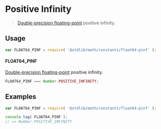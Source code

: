 # Positive Infinity

> [Double-precision floating-point][ieee754] positive infinity.

<section class="usage">

## Usage

``` javascript
var FLOAT64_PINF = require( '@stdlib/math/constants/float64-pinf' );
```

#### FLOAT64_PINF

[Double-precision floating-point][ieee754] positive infinity.

``` javascript
FLOAT64_PINF === Number.POSITIVE_INFINITY;
```

</section>

<!-- /.usage -->


<section class="examples">

## Examples

<!-- TODO: better example -->

``` javascript
var FLOAT64_PINF = require( '@stdlib/math/constants/float64-pinf' );

console.log( FLOAT64_PINF );
// => Number.POSITIVE_INFINITY
```

</section>

<!-- /.examples -->


<section class="links">

[ieee754]: https://en.wikipedia.org/wiki/IEEE_754-1985

</section>

<!-- /.links -->
